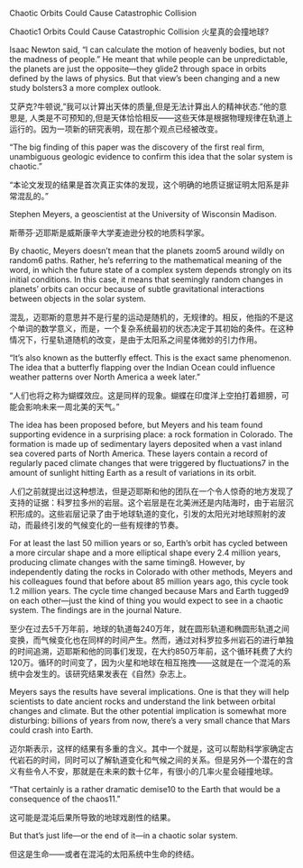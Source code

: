Chaotic Orbits Could Cause Catastrophic Collision

Chaotic1 Orbits Could Cause Catastrophic Collision 火星真的会撞地球?

Isaac Newton said, “I can calculate the motion of heavenly bodies, but not the madness of people.” He meant that while people can be unpredictable, the planets are just the opposite—they glide2 through space in orbits defined by the laws of physics. But that view’s been changing and a new study bolsters3 a more complex outlook.

艾萨克?牛顿说,”我可以计算出天体的质量,但是无法计算出人的精神状态.”他的意思是, 人类是不可预知的,但是天体恰恰相反——这些天体是根据物理规律在轨道上运行的。因为一项新的研究表明，现在那个观点已经被改变。

“The big finding of this paper was the discovery of the first real firm, unambiguous geologic evidence to confirm this idea that the solar system is chaotic.”

“本论文发现的结果是首次真正实体的发现，这个明确的地质证据证明太阳系是非常混乱的。”

Stephen Meyers, a geoscientist at the University of Wisconsin Madison.

斯蒂芬·迈耶斯是威斯康辛大学麦迪逊分校的地质科学家。

By chaotic, Meyers doesn’t mean that the planets zoom5 around wildly on random6 paths. Rather, he’s referring to the mathematical meaning of the word, in which the future state of a complex system depends strongly on its initial conditions. In this case, it means that seemingly random changes in planets’ orbits can occur because of subtle gravitational interactions between objects in the solar system.

混乱，迈耶斯的意思并不是行星的运动是随机的，无规律的。相反，他指的不是这个单词的数学意义，而是，一个复杂系统最初的状态决定于其初始的条件。在这种情况下，行星轨道随机的改变，是由于太阳系之间星体微妙的引力作用。

“It’s also known as the butterfly effect. This is the exact same phenomenon. The idea that a butterfly flapping over the Indian Ocean could influence weather patterns over North America a week later.”

“人们也将之称为蝴蝶效应。这是同样的现象。蝴蝶在印度洋上空拍打着翅膀，可能会影响未来一周北美的天气。”

The idea has been proposed before, but Meyers and his team found supporting evidence in a surprising place: a rock formation in Colorado. The formation is made up of sedimentary layers deposited when a vast inland sea covered parts of North America. These layers contain a record of regularly paced climate changes that were triggered by fluctuations7 in the amount of sunlight hitting Earth as a result of variations in its orbit.

人们之前就提出过这种想法，但是迈耶斯和他的团队在一个令人惊奇的地方发现了支持的证据：科罗拉多州的岩层。这个岩层是在北美洲还是内陆海时，由于岩层沉积形成的。这些岩层记录了由于地球轨道的变化，引发的太阳光对地球照射的波动，而最终引发的气候变化的一些有规律的节奏。

For at least the last 50 million years or so, Earth’s orbit has cycled between a more circular shape and a more elliptical shape every 2.4 million years, producing climate changes with the same timing8. However, by independently dating the rocks in Colorado with other methods, Meyers and his colleagues found that before about 85 million years ago, this cycle took 1.2 million years. The cycle time changed because Mars and Earth tugged9 on each other—just the kind of thing you would expect to see in a chaotic system. The findings are in the journal Nature.

至少在过去5千万年前，地球的轨道每240万年，就在圆形轨道和椭圆形轨道之间变换，而气候变化也在同样的时间产生。然而，通过对科罗拉多州岩石的进行单独的时间追溯，迈耶斯和他的同事们发现，在大约850万年前，这个循环耗费了大约120万。循环的时间变了，因为火星和地球在相互拖拽——这就是在一个混沌的系统中会发生的。该研究结果发表在《自然》杂志上。

Meyers says the results have several implications. One is that they will help scientists to date ancient rocks and understand the link between orbital changes and climate. But the other potential implication is somewhat more disturbing: billions of years from now, there’s a very small chance that Mars could crash into Earth.

迈尔斯表示，这样的结果有多重的含义。其中一个就是，这可以帮助科学家确定古代岩石的时间，同时可以了解轨道变化和气候之间的关系。但是另外一个潜在的含义有些令人不安，那就是在未来的数十亿年，有很小的几率火星会碰撞地球。

“That certainly is a rather dramatic demise10 to the Earth that would be a consequence of the chaos11.”

这可能是混沌后果所导致的地球戏剧性的结果。

But that’s just life—or the end of it—in a chaotic solar system.

但这是生命——或者在混沌的太阳系统中生命的终结。
